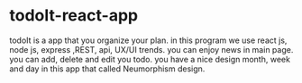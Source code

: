 # todoIt-react-app
todoIt is a app that you organize your plan.
in this program we use react js, node js, express ,REST, api, UX/UI trends.
you can enjoy news in main page.
you can add, delete and edit you todo.
you have a nice design month, week and day in this app that called Neumorphism design.
